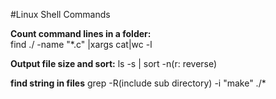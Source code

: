 #Linux Shell Commands

**Count command lines in a folder:**  
    find ./ -name "*.c" |xargs cat|wc -l  

**Output file size and sort:**
    ls -s | sort -n(r: reverse)  

**find string in files**
    grep -R(include sub directory) -i "make" ./*  
    

